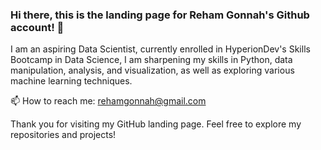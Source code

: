 ### Hi there, this is the landing page for Reham Gonnah's Github account! 👋

I am an aspiring Data Scientist, currently enrolled in HyperionDev's Skills Bootcamp in Data Science, I am sharpening my skills in Python, data manipulation, analysis, and visualization, as well as exploring various machine learning techniques. 

📫 How to reach me: rehamgonnah@gmail.com

Thank you for visiting my GitHub landing page. Feel free to explore my repositories and projects!
